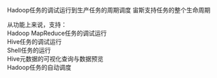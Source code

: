 Hadoop任务的调试运行到生产任务的周期调度
宙斯支持任务的整个生命周期

从功能上来说，支持：  
Hadoop MapReduce任务的调试运行  
Hive任务的调试运行  
Shell任务的运行    
Hive元数据的可视化查询与数据预览  
Hadoop任务的自动调度  

